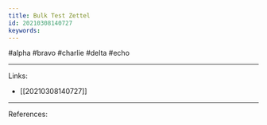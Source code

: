 ```yaml
---
title: Bulk Test Zettel
id: 20210308140727
keywords:
---
```

#alpha #bravo #charlie #delta #echo

---
Links:

- [[20210308140727]]

---
References:
